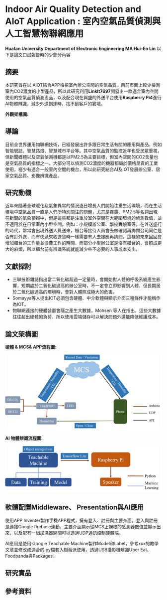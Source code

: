 # Indoor Air Quality Detection and AIoT Application  : 室內空氣品質偵測與人工智慧物聯網應用 
**Huafan University Department of Electronic Engineering MA Hui-En Lin**
以下是論文口試報告時的少部分內容

## 摘要
  本研究旨在以 AIOT結合APP檢視室內辦公空間的空氣品質。目前市面上較少檢測室內CO2濃度的小型產品，所以此研究利用**LinkIt7697**開發出一款適合室內空間使用的空氣品質偵測產品，以及配合現在興盛的外送平台使用**Raspberry Pi4**進行AI物體辨識，減少外送到達時，找不到客戶的窘境。
  
  **外觀架構圖:**

## 導論
目前全世界運用物聯網技術，已經發展出許多跟日常生活有關的應用與產品，例如智能號誌、智慧路燈、智慧城市平台等。其中空氣品質的監控近年也受民眾重視，但新聞媒體以及空氣偵測機都是以PM2.5為主要目標，但室內空間的CO2含量也是空氣品質的指標之一。大部分可以偵測CO2濃度的機器都屬於價格昂貴的工業使用，極少有適合一般室內空間的機台，所以此研究結合AI及IOT發展辦公室、居家空氣品質、影像辨識產品。

## 研究動機
近年來隨著全球暖化及氣象異常的情況逐日增長人們開始注重生活環境，而在生活環境中空氣品質一直是人們所特別關注的問題，尤其是霧霾、PM2.5等名詞出現在新聞的氣象預報中，但是這些都是注重於室外空間在大範圍環境的偵測數值，並不適用於在日常室內小型空間，例如：小規模辦公室、學校實驗室等。在外送盛行的時代，常常會出現外送人員送來，櫃台等接待人員會去做確認再詢問公司同仁是否有訂外送，而有快遞來收送貨時一樣需要有人去接應再詢問，這樣的來來回回會增加櫃台的工作量並浪費工作的時間，而部分小型辦公室是沒有櫃台的，會照成更大的麻煩，所以櫃台前有辨識系統就能減少些不必要的人事成本支出。

## 文獻探討
* 三聯技術雜誌指出當二氧化碳超過一定量時，會開始對人體的呼吸系統產生影響，短期處於二氧化碳過高的辦公室時，不一定會立即影響到人體，但長期居於二氧化碳過高的環境時，會對人體照成極大的危害。
* Somayya等人提出IOT必須包含硬體、中介軟體與顯示介面三種條件才能稱作為IOT。
* 物聯網連接的硬體裝置會隨之產生大數據，Mohsen 等人在指出，這些大數據往往超出硬體的負荷，所以使用雲端儲存可以解決問題外還能降低維護成本。


## 論文架構圖
  **硬體 & MCS& APP流程圖:**

![image](https://github.com/FeenLin/Master_of_Science_thesis/blob/master/Picture/2.png)

  **AI 物體辨識流程圖:**

![image](https://github.com/FeenLin/Master_of_Science_thesis/blob/master/Picture/3.png)



## 軟體配置Middleware、 Presentation與AI應用
使用APP Inventer製作手機APP程式，擁有登入、註冊與主要介面，登入與註冊是連接Google firebase連動，主要介面顯示從MCS上撈取的感測器數值並顯示出來，以及配有一組加濕器開關可以透過UDP通訊控制硬體端。

AI應用是使用 Google Teachable Machine製作Model和Label，參考xxx的教學文章並修改成適合的.py檔套入樹莓派使用，透過USB攝影機辨識Uber Eat、Foodpanda與Packages。


## 研究實品

## 參考資料

